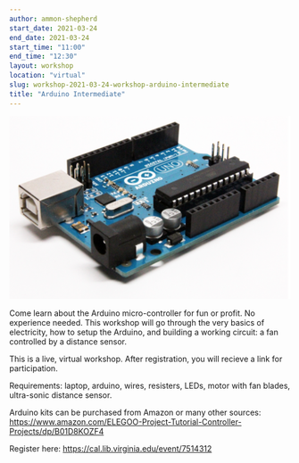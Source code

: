 ```yaml
---
author: ammon-shepherd
start_date: 2021-03-24
end_date: 2021-03-24
start_time: "11:00"
end_time: "12:30"
layout: workshop
location: "virtual"
slug: workshop-2021-03-24-workshop-arduino-intermediate
title: "Arduino Intermediate"
---
```


![Arduino Intermediate](/assets/post-media/workshops/arduino.png)

Come learn about the Arduino micro-controller for fun or profit. No experience needed. This workshop will go through the very basics of electricity, how to setup the Arduino, and building a working circuit: a fan controlled by a distance sensor.

This is a live, virtual workshop. After registration, you will recieve a link for participation. 

Requirements: laptop, arduino, wires, resisters, LEDs, motor with fan blades, ultra-sonic distance sensor.


Arduino kits can be purchased from Amazon or many other sources: https://www.amazon.com/ELEGOO-Project-Tutorial-Controller-Projects/dp/B01D8KOZF4


Register here: [https://cal.lib.virginia.edu/event/7514312 ](https://cal.lib.virginia.edu/event/7514312)
